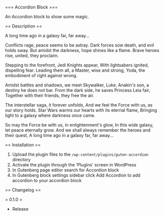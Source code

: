 === Accordion Block ===



An Accordion block to show some magic.

== Description ==

A long time ago in a galaxy far, far away...

Conflicts rage, peace seems to be astray.
Dark forces sow death, and evil holds sway.
But amidst the darkness, hope shines like a flame.
Brave heroes rise, united, they proclaim.

Stepping to the forefront, Jedi Knights appear,
With lightsabers ignited, dispelling fear.
Leading them all, a Master, wise and strong,
Yoda, the embodiment of right against wrong.

Amidst battles and shadows, we meet Skywalker,
Luke, Anakin's son, a destiny he does not bar.
From the dark side, he saves Princess Leia fair,
Together with their friends, they free the air.

The interstellar saga, it forever unfolds,
And we feel the Force with us, as our story holds.
Star Wars warms our hearts with its eternal flame,
Bringing light to a galaxy where darkness once came.

So may the Force be with us, in enlightenment's glow,
In this wide galaxy, let peace eternally grow.
And we shall always remember the heroes and their quest,
A long time ago in a galaxy far, far away...

== Installation ==


1. Upload the plugin files to the `/wp-content/plugins/guten-accordion` directory
2. Activate the plugin through the 'Plugins' screen in WordPress
3. In Gutenberg page editor search for Accordion block
4. In Gutenberg block settings sidebar click Add Accordion to add accordion to your accordion block


== Changelog ==

= 0.1.0 =
* Release
